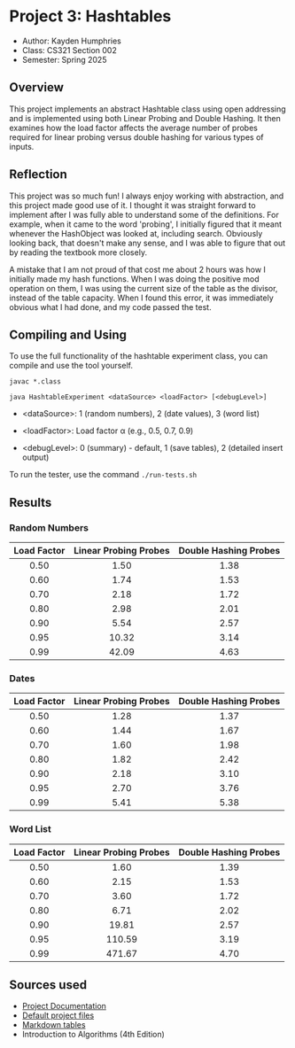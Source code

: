 # Project 3: Hashtables

* Author: Kayden Humphries
* Class: CS321 Section 002
* Semester: Spring 2025

## Overview

This project implements an abstract Hashtable class using open addressing and 
is implemented using both Linear Probing and Double Hashing. It then examines 
how the load factor affects the average number of probes required for linear 
probing versus double hashing for various types of inputs. 

## Reflection

This project was so much fun! I always enjoy working with abstraction, and 
this project made good use of it. I thought it was straight forward to implement
after I was fully able to understand some of the definitions. For example, when it
came to the word 'probing', I initially figured that it meant whenever the HashObject
was looked at, including search. Obviously looking back, that doesn't make any sense,
and I was able to figure that out by reading the textbook more closely.

A mistake that I am not proud of that cost me about 2 hours was how I initially made
my hash functions. When I was doing the positive mod operation on them, I was using
the current size of the table as the divisor, instead of the table capacity. When I
found this error, it was immediately obvious what I had done, and my code passed the
test.

## Compiling and Using

To use the full functionality of the hashtable experiment class, you can compile 
and use the tool yourself.
```shell
javac *.class
```

```shell
java HashtableExperiment <dataSource> <loadFactor> [<debugLevel>]
```
- \<dataSource>: 1 (random numbers), 2 (date values), 3 (word list)

- \<loadFactor>: Load factor α (e.g., 0.5, 0.7, 0.9)

- \<debugLevel>: 0 (summary) - default, 1 (save tables), 2 (detailed insert output)


To run the tester, use the command `./run-tests.sh`
## Results

### Random Numbers

| Load Factor | Linear Probing Probes |  Double Hashing Probes  |
|:-----------:|:---------------------:|:-----------------------:|
|    0.50     |         1.50          |          1.38           |
|    0.60     |         1.74          |          1.53           |
|    0.70     |         2.18          |          1.72           |
|    0.80     |         2.98          |          2.01           |
|    0.90     |         5.54          |          2.57           |
|    0.95     |         10.32         |          3.14           |
|    0.99     |         42.09         |          4.63           |

### Dates
| Load Factor  | Linear Probing Probes  | Double Hashing Probes |
|:------------:|:----------------------:|:---------------------:|
|     0.50     |          1.28          |         1.37          |
|     0.60     |          1.44          |         1.67          |
|     0.70     |          1.60          |         1.98          |
|     0.80     |          1.82          |         2.42          |
|     0.90     |          2.18          |         3.10          |
|     0.95     |          2.70          |         3.76          |
|     0.99     |          5.41          |         5.38          |

### Word List

| Load Factor | Linear Probing Probes | Double Hashing Probes |
|:-----------:|:---------------------:|:---------------------:|
|    0.50     |         1.60          |         1.39          |
|    0.60     |         2.15          |         1.53          |
|    0.70     |         3.60          |         1.72          |
|    0.80     |         6.71          |         2.02          |
|    0.90     |         19.81         |         2.57          |
|    0.95     |        110.59         |         3.19          |
|    0.99     |        471.67         |         4.70          |

## Sources used

- [Project Documentation](https://docs.google.com/document/d/1njPdAl_EvFZh4I0_WpCYHiDS_acrArVUklltvy0q3K4/edit?tab=t.0)
- [Default project files](https://github.com/BoiseState/CS321-resources/tree/master/projects/p3-hashing-experiments)
- [Markdown tables](https://www.tablesgenerator.com/markdown_tables)
- Introduction to Algorithms (4th Edition)